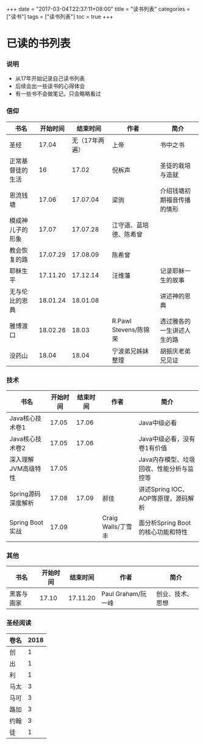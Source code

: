 +++
date = "2017-03-04T22:37:11+08:00" title = "读书列表" categories = ["读书"] tags = ["读书列表"] toc = true
+++

已读的书列表
============

### 说明

-   从17年开始记录自己读书列表
-   后续会出一些读书的心得体会
-   有一些书不会做笔记，只会略略看过

### 信仰

| 书名             | 开始时间 | 结束时间       | 作者                   | 简介                       |
| ---------------- | -------- | -------------- | ---------------------- | -------------------------- |
| 圣经             | 17.04    | 无（17年两遍） | 上帝                   | 书中之书                   |
| 正常基督徒的生活 | 16       | 17.02          | 倪柝声                 | 圣徒的栽培与造就           |
| 恩流钱塘         | 17.06    | 17.07.04       | 梁驹                   | 介绍钱塘初期福音传播的情形 |
| 模成神儿子的形象 | 17.07    | 17.07.28       | 江守道、蓝培德、陈希曾 |                            |
| 教会恢复的路     | 17.07.29 | 17.08.09       | 陈希曾                 |                            |
| 耶稣生平         | 17.11.20 | 17.12.14       | 汪维藩                 | 记录耶稣一生的故事         |
| 无与伦比的恩典   | 18.01.24 | 18.01.08       |                        | 讲述神的恩典               |
| 雅博渡口         | 18.02.26 | 18.03          | R.Pawl Stevens/陈锦荣  | 透过雅各的一生讲述人生的路 |
| 没药山           | 18.04    | 18.04          | 宁波弟兄姊妹整理       | 胡振庆老弟兄见证           |



### 技术

| 书名            | 开始时间  | 结束时间  | 作者              | 简介                       |
| ------------- | ----- | ----- | --------------- | ------------------------ |
| Java核心技术卷1    | 17.05 | 17.06 |                 | Java中级必看                 |
| Java核心技术卷2    | 17.05 | 17.06 |                 | Java中级必看，没有卷1有价值         |
| 深入理解JVM高级特性   | 17.05 |       |                 | Java内存模型、垃圾回收、性能分析与监控等   |
| Spring源码深度解析  | 17.08 | 17.09 | 郝佳              | 讲述Spring IOC、AOP等原理，源码解析 |
| Spring Boot实战 | 17.09 |       | Craig Walls/丁雪丰 | 面分析Spring Boot的核心功能和特性   |

### 其他

| 书名       | 开始时间 | 结束时间 | 作者               | 简介             |
| ---------- | -------- | -------- | ------------------ | ---------------- |
| 黑客与画家 | 17.10    | 17.11.20 | Paul Graham/阮一峰 | 创业、技术、思想 |

### 圣经阅读 

| 卷名 | 2018 |
| ---- | ---- |
| 创   | 1    |
| 出   | 1    |
| 利   | 1    |
| 马太 | 3    |
| 马可 | 3    |
| 路加 | 3    |
| 约翰 | 3    |
| 徒   | 1    |

